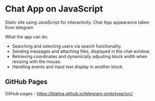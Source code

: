 # Chat App on JavaScript

Static site using JavaScript for interactivity. Chat App appearance taken from telegram

What the app can do:

- Searching and selecting users via search functionality.
- Sending messages and attaching files, displayed in the chat window.
- Retrieving coordinates and dynamically adjusting block width when resizing with the mouse.
- Handling events and input text display in another block.

## GitHub Pages

GitHub pages - https://blalina.github.io/telegram-prototype/src/
